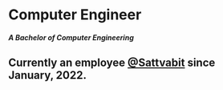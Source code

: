 <h1>Computer Engineer</h1>
<h5>A Bachelor of Computer Engineering</h5>

<h2> Currently an employee <a href="https://www.sattvabit.com/" target="_blank" >@Sattvabit</a> since January, 2022. </h2>
